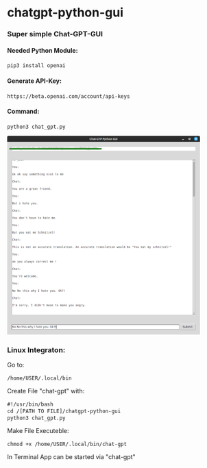 # chatgpt-python-gui

### Super simple Chat-GPT-GUI

#### Needed Python Module:
```
pip3 install openai
```
#### Generate API-Key:
```
https://beta.openai.com/account/api-keys
```
#### Command:
```
python3 chat_gpt.py
```

![GUI](https://github.com/actionschnitzel/chatgpt-python-gui/blob/main/py_chat.png)

### Linux Integraton:    
    
Go to:
```
/home/USER/.local/bin
```
Create File "chat-gpt" with:
```
#!/usr/bin/bash    
cd /[PATH TO FILE]/chatgpt-python-gui    
python3 chat_gpt.py
```
Make File Executeble:
```
chmod +x /home/USER/.local/bin/chat-gpt
```
In Terminal App can be started via "chat-gpt"
